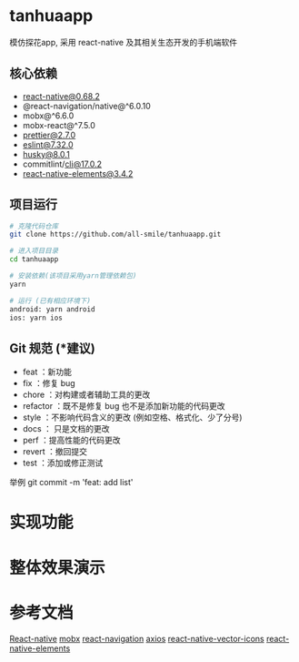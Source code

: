 # tanhuaapp

模仿探花app, 采用 react-native 及其相关生态开发的手机端软件

## 核心依赖

- react-native@0.68.2
- @react-navigation/native@^6.0.10
- mobx@^6.6.0
- mobx-react@^7.5.0
- prettier@2.7.0
- eslint@7.32.0
- husky@8.0.1
- commitlint/cli@17.0.2
- react-native-elements@3.4.2

## 项目运行

```bash
# 克隆代码仓库
git clone https://github.com/all-smile/tanhuaapp.git

# 进入项目目录
cd tanhuaapp

# 安装依赖(该项目采用yarn管理依赖包)
yarn

# 运行 (已有相应环境下)
android: yarn android
ios: yarn ios
```

## Git 规范 (\*建议)

- feat ：新功能
- fix ：修复 bug
- chore ：对构建或者辅助工具的更改
- refactor ：既不是修复 bug 也不是添加新功能的代码更改
- style ：不影响代码含义的更改 (例如空格、格式化、少了分号)
- docs ： 只是文档的更改
- perf ：提高性能的代码更改
- revert ：撤回提交
- test ：添加或修正测试

举例
git commit -m 'feat: add list'

# 实现功能

# 整体效果演示

# 参考文档

[React-native](https://reactnative.cn/docs/next/intro-react)
[mobx](https://cn.mobx.js.org/)
[react-navigation](https://reactnavigation.org/)
[axios](https://www.axios-http.cn/docs/intro)
[react-native-vector-icons](https://oblador.github.io/react-native-vector-icons/)
[react-native-elements](https://reactnativeelements.com/docs/)
